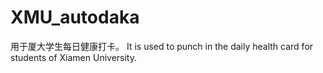 # XMU_autodaka
用于厦大学生每日健康打卡。
It is used to punch in the daily health card for students of Xiamen University.

